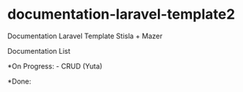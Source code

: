 # documentation-laravel-template2
Documentation Laravel Template Stisla + Mazer

Documentation List

*On Progress:
    - CRUD (Yuta)

*Done:

